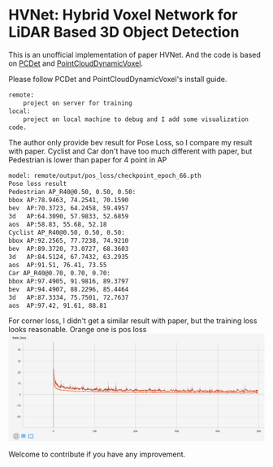 # HVNet: Hybrid Voxel Network for LiDAR Based 3D Object Detection

This is an unofficial implementation of paper HVNet. And the code is based on [PCDet](https://github.com/open-mmlab/OpenPCDet) and [PointCloudDynamicVoxel](https://github.com/AndyYuan96/PointCloudDynamicVoxel).

Please follow PCDet and PointCloudDynamicVoxel's install guide.

```
remote:
	project on server for training
local:
	project on local machine to debug and I add some visualization code.
```

The author only provide bev result for Pose Loss, so I compare my result with paper.
Cyclist and Car don't have too much different with paper, but Pedestrian is lower than paper for 4 point in AP

```
model: remote/output/pos_loss/checkpoint_epoch_66.pth
Pose loss result
Pedestrian AP_R40@0.50, 0.50, 0.50:
bbox AP:78.9463, 74.2541, 70.1590
bev  AP:70.3723, 64.2458, 59.4957
3d   AP:64.3090, 57.9833, 52.6859
aos  AP:58.83, 55.68, 52.18
Cyclist AP_R40@0.50, 0.50, 0.50:
bbox AP:92.2565, 77.7238, 74.9210
bev  AP:89.3720, 73.0727, 68.3603
3d   AP:84.5124, 67.7432, 63.2935
aos  AP:91.51, 76.41, 73.55
Car AP_R40@0.70, 0.70, 0.70:
bbox AP:97.4905, 91.9816, 89.3797
bev  AP:94.4907, 88.2296, 85.4464
3d   AP:87.3334, 75.7501, 72.7637
aos  AP:97.42, 91.61, 88.81
```



For corner loss, I didn't get a similar result with paper, but the training loss looks reasonable. Orange one is pos loss
![](Corner_loss_vs_Pos_loss.png)

Welcome to contribute if you have any improvement.
